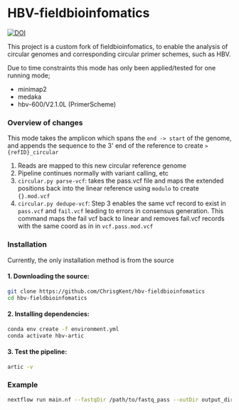 # HBV-fieldbioinfomatics

[![DOI](https://zenodo.org/badge/DOI/10.5281/zenodo.13341402.svg)](https://doi.org/10.5281/zenodo.13341402)

This project is a custom fork of fieldbioinfomatics, to enable the analysis of circular genomes and corresponding circular primer schemes, such as HBV. 

Due to time constraints this mode has only been applied/tested for one running mode;
- minimap2
- medaka
- hbv-600/V2.1.0L (PrimerScheme)


### Overview of changes

This mode takes the amplicon which spans the `end -> start` of the genome, and appends the sequence to the 3' end of the reference to create `>{refID}_circular`

1. Reads are mapped to this new circular reference genome
2. Pipeline continues normally with variant calling, etc
3. `circular.py parse-vcf`: takes the pass.vcf file and maps the extended positions back into the linear reference using `modulo` to create `{}.mod.vcf`
4. `circular.py dedupe-vcf`: Step 3 enables the same vcf record to exist in `pass.vcf` and `fail.vcf` leading to errors in consensus generation. This command maps the fail vcf back to linear and removes fail.vcf records with the same coord as in in `vcf.pass.mod.vcf`

### Installation

Currently, the only installation method is from the source

#### 1. Downloading the source:
```sh
git clone https://github.com/ChrisgKent/hbv-fieldbioinfomatics
cd hbv-fieldbioinfomatics
```
#### 2. Installing dependencies:
```sh
conda env create -f environment.yml
conda activate hbv-artic
```

#### 3. Test the pipeline:
```sh
artic -v
```

### Example
```sh
nextflow run main.nf --fastqDir /path/to/fastq_pass --outDir output_dir_name
```

